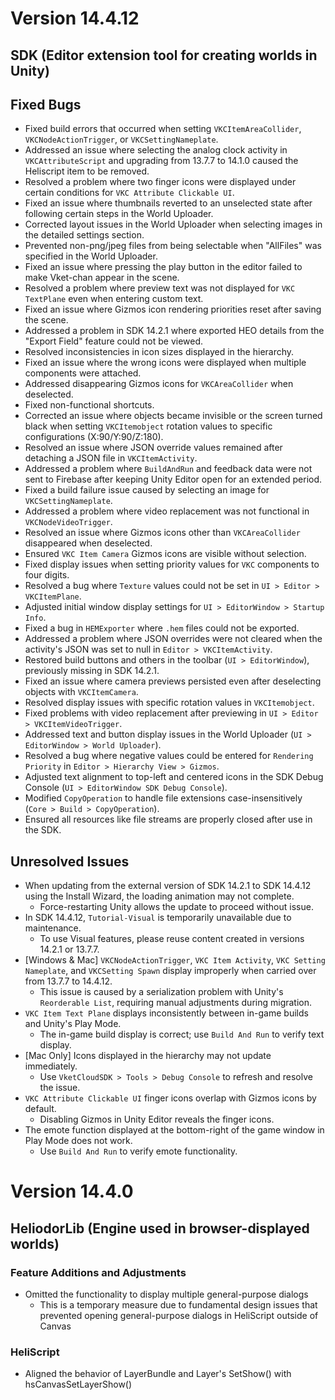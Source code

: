 # Version 14.4.12

## SDK (Editor extension tool for creating worlds in Unity)

## Fixed Bugs
- Fixed build errors that occurred when setting `VKCItemAreaCollider`, `VKCNodeActionTrigger`, or `VKCSettingNameplate`.
- Addressed an issue where selecting the analog clock activity in `VKCAttributeScript` and upgrading from 13.7.7 to 14.1.0 caused the Heliscript item to be removed.
- Resolved a problem where two finger icons were displayed under certain conditions for `VKC Attribute Clickable UI`.
- Fixed an issue where thumbnails reverted to an unselected state after following certain steps in the World Uploader.
- Corrected layout issues in the World Uploader when selecting images in the detailed settings section.
- Prevented non-png/jpeg files from being selectable when "AllFiles" was specified in the World Uploader.
- Fixed an issue where pressing the play button in the editor failed to make Vket-chan appear in the scene.
- Resolved a problem where preview text was not displayed for `VKC TextPlane` even when entering custom text.
- Fixed an issue where Gizmos icon rendering priorities reset after saving the scene.
- Addressed a problem in SDK 14.2.1 where exported HEO details from the "Export Field" feature could not be viewed.
- Resolved inconsistencies in icon sizes displayed in the hierarchy.
- Fixed an issue where the wrong icons were displayed when multiple components were attached.
- Addressed disappearing Gizmos icons for `VKCAreaCollider` when deselected.
- Fixed non-functional shortcuts.
- Corrected an issue where objects became invisible or the screen turned black when setting `VKCItemobject` rotation values to specific configurations (X:90/Y:90/Z:180).
- Resolved an issue where JSON override values remained after detaching a JSON file in `VKCItemActivity`.
- Addressed a problem where `BuildAndRun` and feedback data were not sent to Firebase after keeping Unity Editor open for an extended period.
- Fixed a build failure issue caused by selecting an image for `VKCSettingNameplate`.
- Addressed a problem where video replacement was not functional in `VKCNodeVideoTrigger`.
- Resolved an issue where Gizmos icons other than `VKCAreaCollider` disappeared when deselected.
- Ensured `VKC Item Camera` Gizmos icons are visible without selection.
- Fixed display issues when setting priority values for `VKC` components to four digits.
- Resolved a bug where `Texture` values could not be set in `UI > Editor > VKCItemPlane`.
- Adjusted initial window display settings for `UI > EditorWindow > Startup Info`.
- Fixed a bug in `HEMExporter` where `.hem` files could not be exported.
- Addressed a problem where JSON overrides were not cleared when the activity's JSON was set to null in `Editor > VKCItemActivity`.
- Restored build buttons and others in the toolbar (`UI > EditorWindow`), previously missing in SDK 14.2.1.
- Fixed an issue where camera previews persisted even after deselecting objects with `VKCItemCamera`.
- Resolved display issues with specific rotation values in `VKCItemobject`.
- Fixed problems with video replacement after previewing in `UI > Editor > VKCItemVideoTrigger`.
- Addressed text and button display issues in the World Uploader (`UI > EditorWindow > World Uploader`).
- Resolved a bug where negative values could be entered for `Rendering Priority` in `Editor > Hierarchy View > Gizmos`.
- Adjusted text alignment to top-left and centered icons in the SDK Debug Console (`UI > EditorWindow SDK Debug Console`).
- Modified `CopyOperation` to handle file extensions case-insensitively (`Core > Build > CopyOperation`).
- Ensured all resources like file streams are properly closed after use in the SDK.

## Unresolved Issues
- When updating from the external version of SDK 14.2.1 to SDK 14.4.12 using the Install Wizard, the loading animation may not complete.
  - Force-restarting Unity allows the update to proceed without issue.
- In SDK 14.4.12, `Tutorial-Visual` is temporarily unavailable due to maintenance.
  - To use Visual features, please reuse content created in versions 14.2.1 or 13.7.7.
- [Windows & Mac] `VKCNodeActionTrigger`, `VKC Item Activity`, `VKC Setting Nameplate`, and `VKCSetting Spawn` display improperly when carried over from 13.7.7 to 14.4.12.
  - This issue is caused by a serialization problem with Unity's `Reorderable List`, requiring manual adjustments during migration.
- `VKC Item Text Plane` displays inconsistently between in-game builds and Unity's Play Mode.
  - The in-game build display is correct; use `Build And Run` to verify text display.
- [Mac Only] Icons displayed in the hierarchy may not update immediately.
  - Use `VketCloudSDK > Tools > Debug Console` to refresh and resolve the issue.
- `VKC Attribute Clickable UI` finger icons overlap with Gizmos icons by default.
  - Disabling Gizmos in Unity Editor reveals the finger icons.
- The emote function displayed at the bottom-right of the game window in Play Mode does not work.
  - Use `Build And Run` to verify emote functionality.

# Version 14.4.0

## HeliodorLib (Engine used in browser-displayed worlds)

### Feature Additions and Adjustments
- Omitted the functionality to display multiple general-purpose dialogs
    - This is a temporary measure due to fundamental design issues that prevented opening general-purpose dialogs in HeliScript outside of Canvas

### HeliScript
- Aligned the behavior of LayerBundle and Layer's SetShow() with hsCanvasSetLayerShow()

